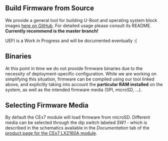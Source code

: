 
## Build Firmware from Source

We provide a general tool for building U-Boot and operating system block images [here on GitHub](https://github.com/SolidRun/lx2160a_build). For detailed usage please consult its README. **Currently recommend is the master branch!**

UEFI is a Work in Progress and will be documented eventually :(

## Binaries

At this point in time we do not provide firmware binaries due to the necessity of deployment-specific configuration. While we are working on simplifying this situation, firmware can be compiled using our tool linked above, and explicitly taking into account the **particular RAM installed** on the system, as well as the intended firmware media (SPI, microSD, ...).

## Selecting Firmware Media

By default the CEx7 module will load firmware from microSD. Different media can be selected through the dip switch labeled *SW1* - which is described in the schematics available in the *Documentation* tab of the [product page for the CEx7 LX2160A module](https://developer.solid-run.com/products/cex7-lx2160a/).
